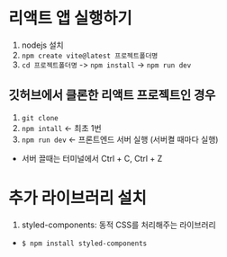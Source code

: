 
# 리액트 앱 실행하기

1. nodejs 설치
2. `npm create vite@latest 프로젝트폴더명`
3. `cd 프로젝트폴더명` -> `npm install` -> `npm run dev`

## 깃허브에서 클론한 리액트 프로젝트인 경우
1. `git clone`
2. `npm intall` <- 최초 1번
3. `npm run dev` <- 프론트엔드 서버 실행 (서버켤 때마다 실행)

- 서버 끌때는 터미널에서 Ctrl + C, Ctrl + Z

# 추가 라이브러리 설치
1. styled-components: 동적 CSS를 처리해주는 라이브러리
- `$ npm install styled-components`